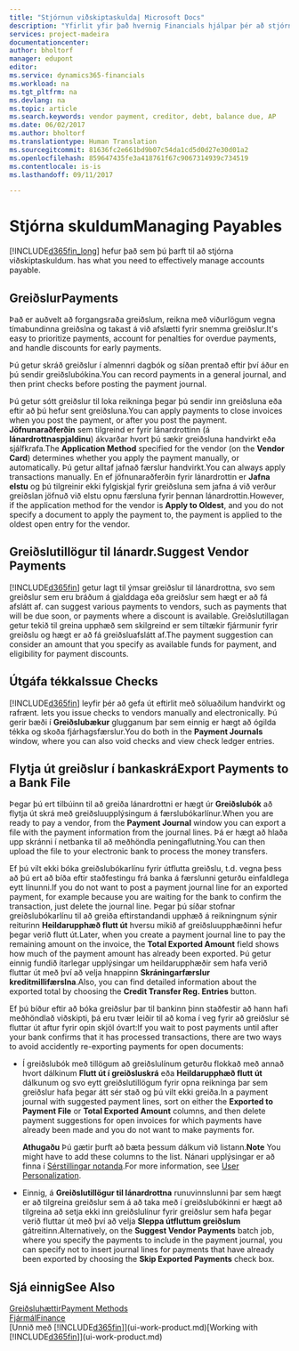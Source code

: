 ```yaml
---
title: "Stjórnun viðskiptaskulda| Microsoft Docs"
description: "Yfirlit yfir það hvernig Financials hjálpar þér að stjórna viðskiptaskuldum (AP), þar á meðal greiðslum lánardrottna, lánardrottnar, skuldir og gjaldfallin staða."
services: project-madeira
documentationcenter: 
author: bholtorf
manager: edupont
editor: 
ms.service: dynamics365-financials
ms.workload: na
ms.tgt_pltfrm: na
ms.devlang: na
ms.topic: article
ms.search.keywords: vendor payment, creditor, debt, balance due, AP
ms.date: 06/02/2017
ms.author: bholtorf
ms.translationtype: Human Translation
ms.sourcegitcommit: 81636fc2e661bd9b07c54da1cd5d0d27e30d01a2
ms.openlocfilehash: 859647435fe3a418761f67c9067314939c734519
ms.contentlocale: is-is
ms.lasthandoff: 09/11/2017

---
```

# <a name="managing-payables"></a><span data-ttu-id="fbc2f-103">Stjórna skuldum</span><span class="sxs-lookup"><span data-stu-id="fbc2f-103">Managing Payables</span></span>
[!INCLUDE[d365fin_long](includes/d365fin_long_md.md)]<span data-ttu-id="fbc2f-104"> hefur það sem þú þarft til að stjórna viðskiptaskuldum.</span><span class="sxs-lookup"><span data-stu-id="fbc2f-104"> has what you need to effectively manage accounts payable.</span></span>  

## <a name="payments"></a><span data-ttu-id="fbc2f-105">Greiðslur</span><span class="sxs-lookup"><span data-stu-id="fbc2f-105">Payments</span></span>
<span data-ttu-id="fbc2f-106">Það er auðvelt að forgangsraða greiðslum, reikna með viðurlögum vegna tímabundinna greiðslna og takast á við afslætti fyrir snemma greiðslur.</span><span class="sxs-lookup"><span data-stu-id="fbc2f-106">It's easy to prioritize payments, account for penalties for overdue payments, and handle discounts for early payments.</span></span>

<span data-ttu-id="fbc2f-107">Þú getur skráð greiðslur í almennri dagbók og síðan prentað eftir því áður en þú sendir greiðslubókina.</span><span class="sxs-lookup"><span data-stu-id="fbc2f-107">You can record payments in a general journal, and then print checks before posting the payment journal.</span></span>

<span data-ttu-id="fbc2f-108">Þú getur sótt greiðslur til loka reikninga þegar þú sendir inn greiðsluna eða eftir að þú hefur sent greiðsluna.</span><span class="sxs-lookup"><span data-stu-id="fbc2f-108">You can apply payments to close invoices when you post the payment, or after you post the payment.</span></span> <span data-ttu-id="fbc2f-109">**Jöfnunaraðferðin** sem tilgreind er fyrir lánardrottinn (á **lánardrottnaspjaldinu**) ákvarðar hvort þú sækir greiðsluna handvirkt eða sjálfkrafa.</span><span class="sxs-lookup"><span data-stu-id="fbc2f-109">The **Application Method** specified for the vendor (on the **Vendor Card**) determines whether you apply the payment manually, or automatically.</span></span> <span data-ttu-id="fbc2f-110">Þú getur alltaf jafnað færslur handvirkt.</span><span class="sxs-lookup"><span data-stu-id="fbc2f-110">You can always apply transactions manually.</span></span> <span data-ttu-id="fbc2f-111">En ef jöfnunaraðferðin fyrir lánardrottin er **Jafna elstu** og þú tilgreinir ekki fylgiskjal fyrir greiðsluna sem jafna á við verður greiðslan jöfnuð við elstu opnu færsluna fyrir þennan lánardrottin.</span><span class="sxs-lookup"><span data-stu-id="fbc2f-111">However, if the application method for the vendor is **Apply to Oldest**, and you do not specify a document to apply the payment to, the payment is applied to the oldest open entry for the vendor.</span></span>

## <a name="suggest-vendor-payments"></a><span data-ttu-id="fbc2f-112">Greiðslutillögur til lánardr.</span><span class="sxs-lookup"><span data-stu-id="fbc2f-112">Suggest Vendor Payments</span></span>
[!INCLUDE[d365fin](includes/d365fin_md.md)]<span data-ttu-id="fbc2f-113"> getur lagt til ýmsar greiðslur til lánardrottna, svo sem greiðslur sem eru bráðum á gjalddaga eða greiðslur sem hægt er að fá afslátt af.</span><span class="sxs-lookup"><span data-stu-id="fbc2f-113"> can suggest various payments to vendors, such as payments that will be due soon, or payments where a discount is available.</span></span> <span data-ttu-id="fbc2f-114">Greiðslutillagan getur tekið til greina upphæð sem skilgreind er sem tiltækir fjármunir fyrir greiðslu og hægt er að fá greiðsluafslátt af.</span><span class="sxs-lookup"><span data-stu-id="fbc2f-114">The payment suggestion can consider an amount that you specify as available funds for payment, and eligibility for payment discounts.</span></span>

## <a name="issue-checks"></a><span data-ttu-id="fbc2f-115">Útgáfa tékka</span><span class="sxs-lookup"><span data-stu-id="fbc2f-115">Issue Checks</span></span>
[!INCLUDE[d365fin](includes/d365fin_md.md)]<span data-ttu-id="fbc2f-116"> leyfir þér að gefa út eftirlit með söluaðilum handvirkt og rafrænt.</span><span class="sxs-lookup"><span data-stu-id="fbc2f-116"> lets you issue checks to vendors manually and electronically.</span></span> <span data-ttu-id="fbc2f-117">Þú gerir bæði í **Greiðslubækur** glugganum þar sem einnig er hægt að ógilda tékka og skoða fjárhagsfærslur.</span><span class="sxs-lookup"><span data-stu-id="fbc2f-117">You do both in the **Payment Journals** window, where you can also void checks and view check ledger entries.</span></span>

## <a name="export-payments-to-a-bank-file"></a><span data-ttu-id="fbc2f-118">Flytja út greiðslur í bankaskrá</span><span class="sxs-lookup"><span data-stu-id="fbc2f-118">Export Payments to a Bank File</span></span>
<span data-ttu-id="fbc2f-119">Þegar þú ert tilbúinn til að greiða lánardrottni er hægt úr **Greiðslubók** að flytja út skrá með greiðsluupplýsingum á færslubókarlínur.</span><span class="sxs-lookup"><span data-stu-id="fbc2f-119">When you are ready to pay a vendor, from the **Payment Journal** window you can export a file with the payment information from the journal lines.</span></span> <span data-ttu-id="fbc2f-120">Þá er hægt að hlaða upp skránni í netbanka til að meðhöndla peningaflutning.</span><span class="sxs-lookup"><span data-stu-id="fbc2f-120">You can then upload the file to your electronic bank to process the money transfers.</span></span>

<span data-ttu-id="fbc2f-121">Ef þú vilt ekki bóka greiðslubókarlínu fyrir útflutta greiðslu, t.d. vegna þess að þú ert að bíða eftir staðfestingu frá banka á færslunni geturðu einfaldlega eytt línunni.</span><span class="sxs-lookup"><span data-stu-id="fbc2f-121">If you do not want to post a payment journal line for an exported payment, for example because you are waiting for the bank to confirm the transaction, just delete the journal line.</span></span> <span data-ttu-id="fbc2f-122">Þegar þú síðar stofnar greiðslubókarlínu til að greiða eftirstandandi upphæð á reikningnum sýnir reiturinn **Heildarupphæð flutt út** hversu mikið af greiðsluupphæðinni hefur þegar verið flutt út.</span><span class="sxs-lookup"><span data-stu-id="fbc2f-122">Later, when you create a payment journal line to pay the remaining amount on the invoice, the **Total Exported Amount** field shows how much of the payment amount has already been exported.</span></span> <span data-ttu-id="fbc2f-123">Þú getur einnig fundið ítarlegar upplýsingar um heildarupphæðir sem hafa verið fluttar út með því að velja hnappinn **Skráningarfærslur kreditmillifærslna**.</span><span class="sxs-lookup"><span data-stu-id="fbc2f-123">Also, you can find detailed information about the exported total by choosing the **Credit Transfer Reg. Entries** button.</span></span>

<span data-ttu-id="fbc2f-124">Ef þú bíður eftir að bóka greiðslur þar til bankinn þinn staðfestir að hann hafi meðhöndlað viðskipti, þá eru tvær leiðir til að koma í veg fyrir að greiðslur sé fluttar út aftur fyrir opin skjöl óvart:</span><span class="sxs-lookup"><span data-stu-id="fbc2f-124">If you wait to post payments until after your bank confirms that it has processed transactions, there are two ways to avoid accidently re-exporting payments for open documents:</span></span>  

* <span data-ttu-id="fbc2f-125">Í greiðslubók með tillögum að greiðslulínum geturðu flokkað með annað hvort dálkinum **Flutt út í greiðsluskrá** eða **Heildarupphæð flutt út** dálkunum og svo eytt greiðslutillögum fyrir opna reikninga þar sem greiðslur hafa þegar átt sér stað og þú vilt ekki greiða.</span><span class="sxs-lookup"><span data-stu-id="fbc2f-125">In a payment journal with suggested payment lines, sort on either the **Exported to Payment File** or **Total Exported Amount** columns, and then delete payment suggestions for open invoices for which payments have already been made and you do not want to make payments for.</span></span>

    <span data-ttu-id="fbc2f-126">**Athugaðu** Þú gætir þurft að bæta þessum dálkum við listann.</span><span class="sxs-lookup"><span data-stu-id="fbc2f-126">**Note** You might have to add these columns to the list.</span></span> <span data-ttu-id="fbc2f-127">Nánari upplýsingar er að finna í [Sérstillingar notanda](ui-user-personalization.md).</span><span class="sxs-lookup"><span data-stu-id="fbc2f-127">For more information, see [User Personalization](ui-user-personalization.md).</span></span>  
* <span data-ttu-id="fbc2f-128">Einnig, á **Greiðslutillögur til lánardrottna** runuvinnslunni þar sem hægt er að tilgreina greiðslur sem á að taka með í greiðslubókinni er hægt að tilgreina að setja ekki inn greiðslulínur fyrir greiðslur sem hafa þegar verið fluttar út með því að velja **Sleppa útfluttum greiðslum** gátreitinn.</span><span class="sxs-lookup"><span data-stu-id="fbc2f-128">Alternatively, on the **Suggest Vendor Payments** batch job, where you specify the payments to include in the payment journal, you can specify not to insert journal lines for payments that have already been exported by choosing the **Skip Exported Payments** check box.</span></span>

## <a name="see-also"></a><span data-ttu-id="fbc2f-129">Sjá einnig</span><span class="sxs-lookup"><span data-stu-id="fbc2f-129">See Also</span></span>
[<span data-ttu-id="fbc2f-130">Greiðsluhættir</span><span class="sxs-lookup"><span data-stu-id="fbc2f-130">Payment Methods</span></span>](finance-payment-methods.md)  
[<span data-ttu-id="fbc2f-131">Fjármál</span><span class="sxs-lookup"><span data-stu-id="fbc2f-131">Finance</span></span>](finance.md)  
<span data-ttu-id="fbc2f-132">[Unnið með [!INCLUDE[d365fin](includes/d365fin_md.md)]](ui-work-product.md)</span><span class="sxs-lookup"><span data-stu-id="fbc2f-132">[Working with [!INCLUDE[d365fin](includes/d365fin_md.md)]](ui-work-product.md)</span></span>

